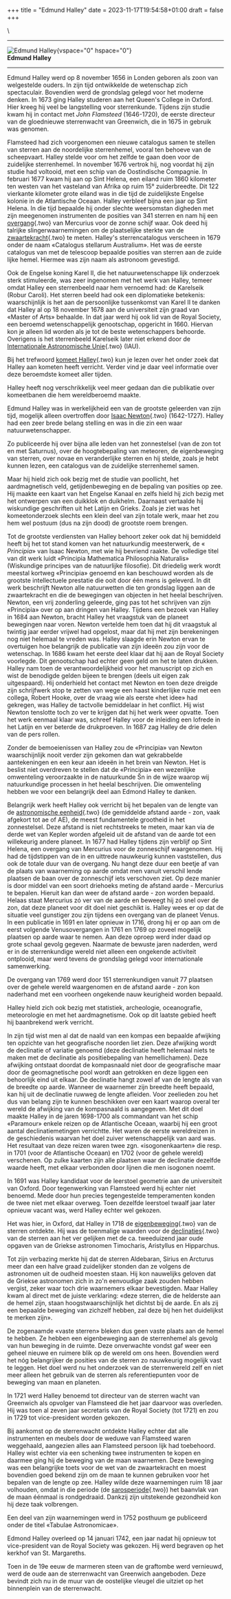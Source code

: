 +++
title = "Edmund Halley"
date = 2023-11-17T19:54:58+01:00
draft = false
+++

\

  -----------------------------------------------------------------------
  ![Edmund Halley](plaatjes/halley.gif){vspace="0" hspace="0"}\
  **Edmund Halley**

  -----------------------------------------------------------------------

Edmund Halley werd op 8 november 1656 in Londen geboren als zoon van
welgestelde ouders. In zijn tijd ontwikkelde de wetenschap zich
spectaculair. Bovendien werd de grondslag gelegd voor het moderne
denken. In 1673 ging Halley studeren aan het Queen\'s College in Oxford.
Hier kreeg hij veel be langstelling voor sterrenkunde. Tijdens zijn
studie kwam hij in contact met *John Flamsteed* (1646-1720), de eerste
directeur van de gloednieuwe sterrenwacht van Greenwich, die in 1675 in
gebruik was genomen.

Flamsteed had zich voorgenomen een nieuwe catalogus samen te stellen van
sterren aan de noordelijke sterrenhemel, vooral ten behoeve van de
scheepvaart. Halley stelde voor om het zelfde te gaan doen voor de
zuidelijke sterrenhemel. In november 1676 vertrok hij, nog voordat hij
zijn studie had voltooid, met een schip van de Oostindische Compagnie.
In februari 1677 kwam hij aan op Sint Helena, een eiland ruim 1860
kilometer ten westen van het vasteland van Afrika op ruim 15°
zuiderbreedte. Dit 122 vierkante kilometer grote eiland was in die tijd
de zuidelijkste Engelse kolonie in de Atlantische Oceaan. Halley
verbleef bijna een jaar op Sint Helena. In die tijd bepaalde hij onder
slechte weersomstan digheden met zijn meegenomen instrumenten de
posities van 341 sterren en nam hij een [overgang](overgang.html){.two}
van Mercurius voor de zonne schijf waar. Ook deed hij talrijke
slingerwaarnemingen om de plaatselijke sterkte van de
[zwaartekracht](zwaartekracht.html){.two} te meten. Halley\'s
sterrencatalogus verscheen in 1679 onder de naam «Catalogus stellarum
Australium». Het was de eerste catalogus van met de telescoop bepaalde
posities van sterren aan de zuide lijke hemel. Hiermee was zijn naam als
astronoom gevestigd.

Ook de Engelse koning Karel II, die het natuurwetenschappe lijk
onderzoek sterk stimuleerde, was zeer ingenomen met het werk van Halley,
temeer omdat Halley een sterrenbeeld naar hem vernoemd had: de Karelseik
(Robur Caroli). Het sterren beeld had ook een diplomatieke betekenis:
waarschijnlijk is het aan de persoonlijke tussenkomst van Karel II te
danken dat Halley al op 18 november 1678 aan de universiteit zijn graad
van «Master of Arts» behaalde. In dat jaar werd hij ook lid van de Royal
Society, een beroemd wetenschappelijk genootschap, opgericht in 1660.
Hiervan kon je alleen lid worden als je tot de beste wetenschappers
behoorde. Overigens is het sterrenbeeld Karelseik later niet erkend door
de [Internationale Astronomische Unie](iau.html){.two} (IAU).

Bij het trefwoord [komeet Halley](halleyko.html){.two} kun je lezen over
het onder zoek dat Halley aan kometen heeft verricht. Verder vind je
daar veel informatie over deze beroemdste komeet aller tijden.

Halley heeft nog verschrikkelijk veel meer gedaan dan die publikatie
over komeetbanen die hem wereldberoemd maakte.

Edmund Halley was in werkelijkheid een van de grootste geleerden van
zijn tijd, mogelijk alleen overtroffen door [Isaac
Newton](newton.html){.two} (1642-1727). Halley had een zeer brede belang
stelling en was in die zin een waar natuurwetenschapper.

Zo publiceerde hij over bijna alle leden van het zonnestelsel (van de
zon tot en met Saturnus), over de hoogtebepaling van meteoren, de
eigenbeweging van sterren, over novae en veranderlijke sterren en hij
stelde, zoals je hebt kunnen lezen, een catalogus van de zuidelijke
sterrenhemel samen.

Maar hij hield zich ook bezig met de studie van poollicht, het
aardmagnetisch veld, getijdenbeweging en de bepaling van posities op
zee. Hij maakte een kaart van het Engelse Kanaal en zelfs hield hij zich
bezig met het ontwerpen van een duikklok en duikhelm. Daarnaast
vertaalde hij wiskundige geschriften uit het Latijn en Grieks. Zoals je
ziet was het komeetonderzoek slechts een klein deel van zijn totale
werk, maar het zou hem wel postuum (dus na zijn dood) de grootste roem
brengen.

Tot de grootste verdiensten van Halley behoort zeker ook dat hij
bemiddeld heeft bij het tot stand komen van het natuurkundig
meesterwerk, de « *Principia*» van Isaac Newton, met wie hij bevriend
raakte. De volledige titel van dit werk luidt «Principia Mathematica
Philosophia Naturalis» (Wiskundige principes van de natuurlijke
filosofie). Dit driedelig werk wordt meestal kortweg «Principia» genoemd
en kan beschouwd worden als de grootste intellectuele prestatie die ooit
door één mens is geleverd. In dit werk beschrijft Newton alle
natuurwetten die ten grondslag liggen aan de zwaartekracht en die de
bewegingen van objecten in het heelal beschrijven. Newton, een vrij
zonderling geleerde, ging pas tot het schrijven van zijn «Principia»
over op aan dringen van Halley. Tijdens een bezoek van Halley in 1684
aan Newton, bracht Halley het vraagstuk van de planeet bewegingen naar
voren. Newton vertelde hem toen dat hij dit vraagstuk al twintig jaar
eerder vrijwel had opgelost, maar dat hij met zijn berekeningen nog niet
helemaal te vreden was. Halley slaagde erin Newton ervan te overtuigen
hoe belangrijk de publicatie van zijn ideeën zou zijn voor de
wetenschap. In 1686 kwam het eerste deel klaar dat hij aan de Royal
Society voorlegde. Dit genootschap had echter geen geld om het te laten
drukken. Halley nam toen de verantwoordelijkheid voor het manuscript op
zich en wist de benodigde gelden bijeen te brengen (deels uit eigen zak
uitgespaard). Hij onderhield het contact met Newton en toen deze dreigde
zijn schrijfwerk stop te zetten van wege een haast kinderlijke ruzie met
een collega, Robert Hooke, over de vraag wie als eerste «het idee» had
gekregen, was Halley de tactvolle bemiddelaar in het conflict. Hij wist
Newton tenslotte toch zo ver te krijgen dat hij het werk weer opvatte.
Toen het werk eenmaal klaar was, schreef Halley voor de inleiding een
lofrede in het Latijn en ver beterde de drukproeven. In 1687 zag Halley
de drie delen van de pers rollen.

Zonder de bemoeienissen van Halley zou de «Principia» van Newton
waarschijnlijk nooit verder zijn gekomen dan wat gekrabbelde
aantekeningen en een keur aan ideeën in het brein van Newton. Het is
beslist niet overdreven te stellen dat de «Principia» een wezenlijke
omwenteling veroorzaakte in de natuurkunde Šn in de wijze waarop wij
natuurkundige processen in het heelal beschrijven. Die omwenteling
hebben we voor een belangrijk deel aan Edmond Halley te danken.

Belangrijk werk heeft Halley ook verricht bij het bepalen van de lengte
van de [astronomische eenheid](astronom.html){.two} (de gemiddelde
afstand aarde - zon, vaak afgekort tot ae of AE), de meest fundamentele
grootheid in het zonnestelsel. Deze afstand is niet rechtstreeks te
meten, maar kan via de derde wet van Kepler worden afgeleid uit de
afstand van de aarde tot een willekeurig andere planeet. In 1677 had
Halley tijdens zijn verblijf op Sint Helena, een overgang van Mercurius
voor de zonneschijf waargenomen. Hij had de tijdstippen van de in en
uittrede nauwkeurig kunnen vaststellen, dus ook de totale duur van de
overgang. Nu hangt deze duur een beetje af van de plaats van waarneming
op aarde omdat men vanuit verschil lende plaatsen de baan over de
zonneschijf iets verschoven ziet. Op deze manier is door middel van een
soort driehoeks meting de afstand aarde - Mercurius te bepalen. Hieruit
kan dan weer de afstand aarde - zon worden bepaald. Helaas staat
Mercurius zó ver van de aarde en beweegt hij zó snel over de zon, dat
deze planeet voor dit doel niet geschikt is. Halley wees er op dat de
situatie veel gunstiger zou zijn tijdens een overgang van de planeet
Venus. In een publicatie in 1691 en later opnieuw in 1716, drong hij er
op aan om de eerst volgende Venusovergangen in 1761 en 1769 op zoveel
mogelijk plaatsen op aarde waar te nemen. Aan deze oproep werd inder
daad op grote schaal gevolg gegeven. Naarmate de bewuste jaren naderden,
werd er in de sterrenkundige wereld niet alleen een ongekende activiteit
ontplooid, maar werd tevens de grondslag gelegd voor internationale
samenwerking.

De overgang van 1769 werd door 151 sterrenkundigen vanuit 77 plaatsen
over de gehele wereld waargenomen en de afstand aarde - zon kon
naderhand met een voorheen ongekende nauw keurigheid worden bepaald.

Halley hield zich ook bezig met statistiek, archeologie, oceanografie,
meteorologie en met het aardmagnetisme. Ook op dit laatste gebied heeft
hij baanbrekend werk verricht.

In zijn tijd wist men al dat de naald van een kompas een bepaalde
afwijking ten opzichte van het geografische noorden liet zien. Deze
afwijking wordt de declinatie of variatie genoemd (deze declinatie heeft
helemaal niets te maken met de declinatie als positiebepaling van
hemellichamen). Deze afwijking ontstaat doordat de kompasnaald niet door
de geografische maar door de geomagnetische pool wordt aan getrokken en
deze liggen een behoorlijk eind uit elkaar. De declinatie hangt zowel af
van de lengte als van de breedte op aarde. Wanneer de waarnemer zijn
breedte heeft bepaald, kan hij uit de declinatie ruwweg de lengte
afleiden. Voor zeelieden zou het dus van belang zijn te kunnen
beschikken over een kaart waarop overal ter wereld de afwijking van de
kompasnaald is aangegeven. Met dit doel maakte Halley in de jaren
1698-1700 als commandant van het schip «Paramour» enkele reizen op de
Atlantische Oceaan, waarbij hij een groot aantal declinatiemetingen
verrichtte. Het waren de eerste wereldreizen in de geschiedenis waarvan
het doel zuiver wetenschappelijk van aard was. Het resultaat van deze
reizen waren twee zgn. «isogonenkaarten» die resp. in 1701 (voor de
Atlantische Oceaan) en 1702 (voor de gehele wereld) verschenen. Op zulke
kaarten zijn alle plaatsen waar de declinatie dezelfde waarde heeft, met
elkaar verbonden door lijnen die men isogonen noemt.

In 1691 was Halley kandidaat voor de leerstoel geometrie aan de
universiteit van Oxford. Door tegenwerking van Flamsteed werd hij echter
niet benoemd. Mede door hun precies tegengestelde temperamenten konden
de twee niet met elkaar overweg. Toen dezelfde leerstoel twaalf jaar
later opnieuw vacant was, werd Halley echter wel gekozen.

Het was hier, in Oxford, dat Halley in 1718 de
[eigenbeweging](eigenbew.html){.two} van de sterren ontdekte. Hij was de
toenmalige waarden voor de [declinaties](declinat.html){.two} van de
sterren aan het ver gelijken met de ca. tweeduizend jaar oude opgaven
van de Griekse astronomen Timocharis, Aristyllus en Hipparchus.

Tot zijn verbazing merkte hij dat de sterren Aldebaran, Sirius en
Arcturus meer dan een halve graad zuidelijker stonden dan ze volgens de
astronomen uit de oudheid moesten staan. Hij kon nauwelijks geloven dat
de Griekse astronomen zich in zo\'n eenvoudige zaak zouden hebben
vergist, zeker waar toch drie waarnemers elkaar bevestigden. Maar Halley
kwam al direct met de juiste verklaring: «deze sterren, die de helderste
aan de hemel zijn, staan hoogstwaarschijnlijk het dichtst bij de aarde.
En als zij een bepaalde beweging van zichzelf hebben, zal deze bij hen
het duidelijkst te merken zijn».

De zogenaamde «vaste sterren» bleken dus geen vaste plaats aan de hemel
te hebben. Ze hebben een eigenbeweging aan de sterrenhemel als gevolg
van hun beweging in de ruimte. Deze onverwachte vondst gaf weer een
geheel nieuwe en ruimere blik op de wereld om ons heen. Bovendien werd
het nóg belangrijker de posities van de sterren zo nauwkeurig mogelijk
vast te leggen. Het doel werd nu het onderzoek van de sterrenwereld zelf
en niet meer alleen het gebruik van de sterren als referentiepunten voor
de beweging van maan en planeten.

In 1721 werd Halley benoemd tot directeur van de sterren wacht van
Greenwich als opvolger van Flamsteed die het jaar daarvoor was
overleden. Hij was toen al zeven jaar secretaris van de Royal Society
(tot 1721) en zou in 1729 tot vice-president worden gekozen.

Bij aankomst op de sterrenwacht ontdekte Halley echter dat alle
instrumenten en meubels door de weduwe van Flamsteed waren weggehaald,
aangezien alles aan Flamsteed persoon lijk had toebehoord. Halley wist
echter via een schenking twee instrumenten te kopen en daarmee ging hij
de beweging van de maan waarnemen. Deze beweging was een belangrijke
toets voor de wet van de zwaartekracht en moest bovendien goed bekend
zijn om de maan te kunnen gebruiken voor het bepalen van de lengte op
zee. Halley wilde deze waarnemingen ruim 18 jaar volhouden, omdat in die
periode (de [sarosperiode](saros.html){.two}) het baanvlak van de maan
éénmaal is rondgedraaid. Dankzij zijn uitstekende gezondheid kon hij
deze taak volbrengen.

Een deel van zijn waarnemingen werd in 1752 posthuum ge publiceerd onder
de titel «Tabulae Astronomicae».

Edmond Halley overleed op 14 januari 1742, een jaar nadat hij opnieuw
tot vice-president van de Royal Society was gekozen. Hij werd begraven
op het kerkhof van St. Margareths.

Toen in de 19e eeuw de marmeren steen van de graftombe werd vernieuwd,
werd de oude aan de sterrenwacht van Greenwich aangeboden. Deze bevindt
zich nu in de muur van de oostelijke vleugel die uitziet op het
binnenplein van de sterrenwacht.
